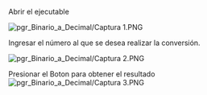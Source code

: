 Abrir el ejecutable

![pgr_Binario_a_Decimal/Captura 1.PNG
](https://github.com/Jarvicf/ucc.computer.arquitecture2.0/blob/main/pgr_Binario_a_Decimal/Captura%201.PNG)

Ingresar el número al que se desea realizar la conversión.

![pgr_Binario_a_Decimal/Captura 2.PNG
](https://github.com/Jarvicf/ucc.computer.arquitecture2.0/blob/main/pgr_Binario_a_Decimal/Captura%202.PNG)

Presionar el Boton para obtener el resultado
![pgr_Binario_a_Decimal/Captura 3.PNG
](https://github.com/Jarvicf/ucc.computer.arquitecture2.0/blob/main/pgr_Decimal_a_Binario/Captura%203.PNG)
